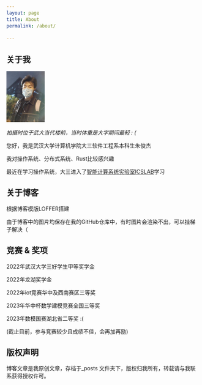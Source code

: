 ```yaml
---
layout: page
title: About
permalink: /about/

---
```


## 关于我

<img src="https://raw.githubusercontent.com/Promin3/Promin3.github.io/main/images/image-20230826060824714.png" alt="image-20230826060824714" style="zoom:13%;" />

*拍摄时位于武大当代楼前，当时体重是大学期间最轻 : (*<br>

您好，我是武汉大学计算机学院大三软件工程系本科生朱俊杰<br>

我对操作系统、分布式系统、Rust比较感兴趣<br>

最近在学习操作系统，大三进入了[智能计算系统实验室ICSLAB](http://icslab.whu.edu.cn)学习<br>



## 关于博客

根据博客模版LOFFER搭建

由于博客中的图片均保存在我的GitHub仓库中，有时图片会渲染不出，可以挂梯子解决（



## 竞赛 & 奖项

2022年武汉大学三好学生甲等奖学金<br>

2022年龙湖奖学金<br>

2022年iot竞赛华中及西南赛区三等奖<br>

2023年华中杯数学建模竞赛全国三等奖<br>

2023年数模国赛湖北省二等奖 :( <br>

(截止目前，参与竞赛较少且成绩不佳，会再加再励)<br>



## 版权声明

博客文章是我原创文章，存档于_posts 文件夹下，版权归我所有，转载请与我联系获得授权许可。
